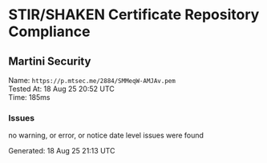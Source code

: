 # STIR/SHAKEN Certificate Repository Compliance

## Martini Security

Name: `https://p.mtsec.me/2884/SMMeqW-AMJAv.pem`\
Tested At: 18 Aug 25 20:52 UTC\
Time: 185ms

### Issues

no warning, or error, or notice date level issues were found

Generated: 18 Aug 25 21:13 UTC